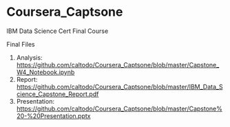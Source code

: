 # Coursera_Captsone
IBM Data Science Cert Final Course

Final Files
1. Analysis: https://github.com/caltodo/Coursera_Captsone/blob/master/Capstone_W4_Notebook.ipynb
2. Report: https://github.com/caltodo/Coursera_Captsone/blob/master/IBM_Data_Science_Capstone_Report.pdf
3. Presentation: https://github.com/caltodo/Coursera_Captsone/blob/master/Capstone%20-%20Presentation.pptx
